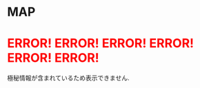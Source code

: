 # MAP    

  
# <span style="color:red;">ERROR!  ERROR!  ERROR!  ERROR!  ERROR!  ERROR!</span>  

極秘情報が含まれているため表示できません.




